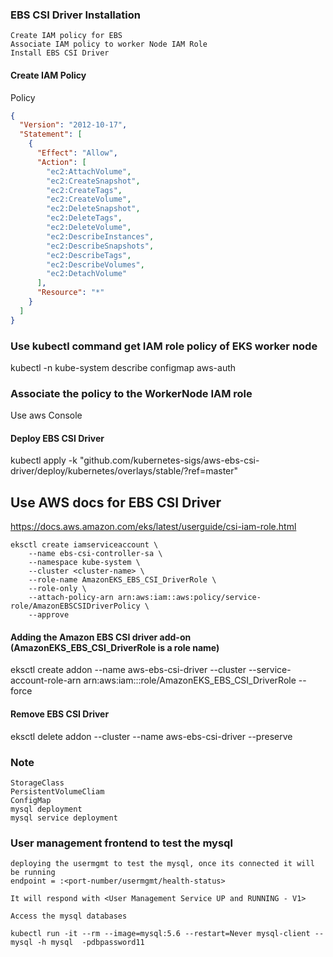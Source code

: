 ### EBS CSI Driver Installation 
```
Create IAM policy for EBS
Associate IAM policy to worker Node IAM Role
Install EBS CSI Driver
```

#### Create IAM Policy

Policy 

```json
{
  "Version": "2012-10-17",
  "Statement": [
    {
      "Effect": "Allow",
      "Action": [
        "ec2:AttachVolume",
        "ec2:CreateSnapshot",
        "ec2:CreateTags",
        "ec2:CreateVolume",
        "ec2:DeleteSnapshot",
        "ec2:DeleteTags",
        "ec2:DeleteVolume",
        "ec2:DescribeInstances",
        "ec2:DescribeSnapshots",
        "ec2:DescribeTags",
        "ec2:DescribeVolumes",
        "ec2:DetachVolume"
      ],
      "Resource": "*"
    }
  ]
}
```

### Use kubectl command get IAM role policy of EKS worker node
kubectl -n kube-system describe configmap aws-auth

### Associate the policy to the WorkerNode IAM role
Use aws Console

#### Deploy EBS CSI Driver
kubectl apply -k "github.com/kubernetes-sigs/aws-ebs-csi-driver/deploy/kubernetes/overlays/stable/?ref=master"

## Use AWS docs for EBS CSI Driver
https://docs.aws.amazon.com/eks/latest/userguide/csi-iam-role.html

```
eksctl create iamserviceaccount \
    --name ebs-csi-controller-sa \
    --namespace kube-system \
    --cluster <cluster-name> \
    --role-name AmazonEKS_EBS_CSI_DriverRole \
    --role-only \
    --attach-policy-arn arn:aws:iam::aws:policy/service-role/AmazonEBSCSIDriverPolicy \
    --approve
```

#### Adding the Amazon EBS CSI driver add-on (AmazonEKS_EBS_CSI_DriverRole is a role name)
eksctl create addon --name aws-ebs-csi-driver --cluster <cluster-name> --service-account-role-arn arn:aws:iam::<aws accound ID>:role/AmazonEKS_EBS_CSI_DriverRole --force

#### Remove EBS CSI Driver
eksctl delete addon --cluster <cluster-name> --name aws-ebs-csi-driver --preserve

### Note
```
StorageClass 
PersistentVolumeCliam
ConfigMap
mysql deployment
mysql service deployment
```
### User management frontend to test the mysql
```
deploying the usermgmt to test the mysql, once its connected it will be running
endpoint = :<port-number/usermgmt/health-status>

It will respond with <User Management Service UP and RUNNING - V1>

```
```
Access the mysql databases

kubectl run -it --rm --image=mysql:5.6 --restart=Never mysql-client -- mysql -h mysql  -pdbpassword11

```